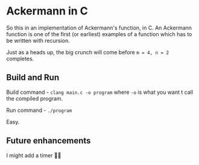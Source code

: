 # Ackermann in C

So this in an implementation of Ackermann's function, in C.
An Ackermann function is one of the first (or earliest) examples of a function which has to be written with recursion. 

Just as a heads up, the big crunch will come before `m = 4, n = 2` completes.

## Build and Run
Build command - `clang main.c -o program` where `-o` is what you want t call the compiled program.

Run command - `./program`

Easy.

## Future enhancements
I might add a timer 🤷‍♂️
